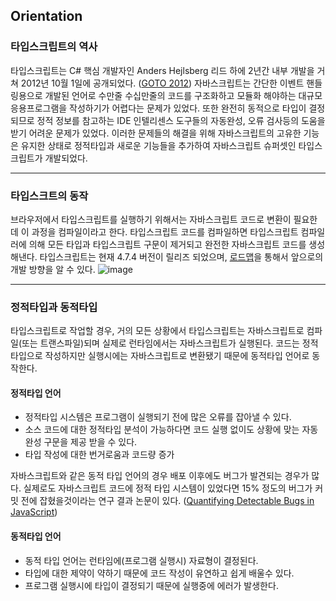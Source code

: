 ## Orientation

### 타입스크립트의 역사
타입스크립트는 C# 핵심 개발자인 Anders Hejlsberg 리드 하에 2년간 내부 개발을 거쳐 2012년 10월 1일에 공개되었다. ([GOTO 2012](https://www.youtube.com/watch?v=3dqZW_DqHIQ&ab_channel=GOTOConferences))
자바스크립트는 간단한 이벤트 핸들링용으로 개발된 언어로 수만줄 수십만줄의 코드를 구조화하고 모듈화 해야하는 대규모 응용프로그램을 작성하기가 어렵다는 문제가 있었다. 
또한 완전히 동적으로 타입이 결정되므로 정적 정보를 참고하는 IDE 인텔리센스 도구들의 자동완성, 오류 검사등의 도움을 받기 어려운 문제가 있었다.
이러한 문제들의 해결을 위해 자바스크립트의 고유한 기능은 유지한 상태로 정적타입과 새로운 기능들을 추가하여 자바스크립트 슈퍼셋인 타입스크립트가 개발되었다.

---
### 타입스크트의 동작
브라우저에서 타입스크립트를 실행하기 위해서는 자바스크립트 코드로 변환이 필요한데 이 과정을 컴파일이라고 한다.
타입스크립트 코드를 컴파일하면 타입스크립트 컴파일러에 의해 모든 타입과 타입스크립트 구문이 제거되고 완전한 자바스크립트 코드를 생성해낸다.
타입스크립트는 현재 4.7.4 버전이 릴리즈 되었으며, [로드맵](https://github.com/Microsoft/TypeScript/wiki/Roadmap)을 통해서 앞으로의 개발 방향을 알 수 있다.
![image](https://user-images.githubusercontent.com/6733004/176998645-88978d10-221b-44d0-b6da-7f7b50554cba.png)


---
### 정적타입과 동적타입
타입스크립트로 작업할 경우, 거의 모든 상황에서 타입스크립트는 자바스크립트로 컴파일(또는 트랜스파일)되며 실제로 런타임에서는 자바스크립트가 실행된다. 
코드는 정적타입으로 작성하지만 실행시에는 자바스크립트로 변환됐기 때문에 동적타입 언어로 동작한다.

#### 정적타입 언어
- 정적타입 시스템은 프로그램이 실행되기 전에 많은 오류를 잡아낼 수 있다.
- 소스 코드에 대한 정적타입 분석이 가능하다면 코드 실행 없이도 상황에 맞는 자동 완성 구문을 제공 받을 수 있다.
- 타입 작성에 대한 번거로움과 코드량 증가

자바스크립트와 같은 동적 타입 언어의 경우 배포 이후에도 버그가 발견되는 경우가 많다. 실제로도 자바스크립트 코드에 정적 타입 시스템이 있었다면 15% 정도의 버그가 커밋 전에 잡혔을것이라는 연구 결과 논문이 있다. ([Quantifying Detectable Bugs in JavaScript](https://www.microsoft.com/en-us/research/wp-content/uploads/2017/09/gao2017javascript.pdf))

#### 동적타입 언어
- 동적 타입 언어는 런타임에(프로그램 실행시) 자료형이 결정된다.
- 타입에 대한 제약이 약하기 때문에 코드 작성이 유연하고 쉽게 배울수 있다.
- 프로그램 실행시에 타입이 결정되기 때문에 실행중에 에러가 발생한다.


